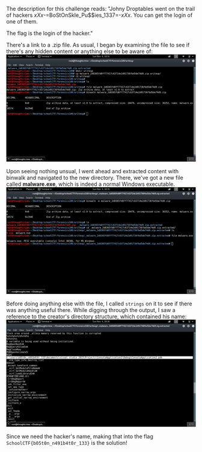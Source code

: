 The description for this challenge reads:
"Johny Droptables went on the trail of hackers _xXx_-=BoStOnSkIe_Pu$$ies_1337=-_xXx_. You can get the login of one of them.

The flag is the login of the hacker."

There's a link to a .zip file. As usual, I began by examining the file to see if there's any hidden content or anything else to be aware of:
![alt text](https://github.com/JosiahPierce/writeups/blob/master/images/schoolCTF_forensics100_1.png "Running binwalk")

Upon seeing nothing unsual, I went ahead and extracted content with binwalk and navigated to the new directory. There, we've got a new file called <strong>malware.exe</strong>,
which is indeed a normal Windows executable. 
![alt text](https://github.com/JosiahPierce/writeups/blob/master/images/schoolCTF_forensics100_2.png "Extraction")

Before doing anything else with the file, I called <code>strings</code> on it to see if there was anything useful there. While digging through the output,
I saw a reference to the creator's directory structure, which contained his name:
![alt text](https://github.com/JosiahPierce/writeups/blob/master/images/schoolCTF_forensics100_3.png "strings")

Since we need the hacker's name, making that into the flag <code>SchoolCTF{b05t0n_n491b4t0r_133}</code> is the solution!
